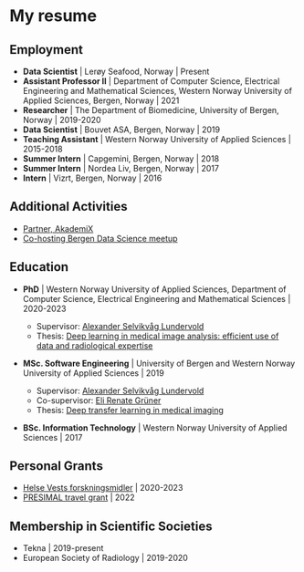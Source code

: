 ---
---
# My resume

## Employment

- **Data Scientist** | Lerøy Seafood, Norway | Present
- **Assistant Professor II** | Department of Computer Science, Electrical Engineering and Mathematical Sciences, Western Norway University of Applied Sciences, Bergen, Norway | 2021
- **Researcher** | The Department of Biomedicine, University of Bergen, Norway | 2019-2020
- **Data Scientist** | Bouvet ASA, Bergen, Norway | 2019
- **Teaching Assistant** | Western Norway University of Applied Sciences | 2015-2018
- **Summer Intern** | Capgemini, Bergen, Norway | 2018
- **Summer Intern** | Nordea Liv, Bergen, Norway | 2017
- **Intern** | Vizrt, Bergen, Norway | 2016

## Additional Activities

- [Partner, AkademiX](https://akademix.no/)
- [Co-hosting Bergen Data Science meetup](https://www.meetup.com/bergen-data-science-meetup/)

## Education

- **PhD** | Western Norway University of Applied Sciences, Department of Computer Science, Electrical Engineering and Mathematical Sciences | 2020-2023
  - Supervisor: [Alexander Selvikvåg Lundervold](https://alexander.lundervold.com/)
  - Thesis: [Deep learning in medical image analysis: efficient use of data and radiological expertise](https://hvlopen.brage.unit.no/hvlopen-xmlui/handle/11250/3090119)

- **MSc. Software Engineering** | University of Bergen and Western Norway University of Applied Sciences | 2019
  - Supervisor: [Alexander Selvikvåg Lundervold](https://alexander.lundervold.com/)
  - Co-supervisor: [Eli Renate Grüner](https://www.uib.no/personer/Eli.Renate.Gruner)
  - Thesis: [Deep transfer learning in medical imaging](http://bora.uib.no/bitstream/handle/1956/20849/Deep_transfer_learning_in_medical_imaging.pdf)

- **BSc. Information Technology** | Western Norway University of Applied Sciences | 2017

## Personal Grants

- [Helse Vests forskningsmidler](https://helse-vest.no/nyheiter/nyheiter-2019/tildeling-av-helse-vests-forskingsmidlar-2020) | 2020-2023
- [PRESIMAL travel grant](https://mmiv.no/presimal/) | 2022

## Membership in Scientific Societies

- Tekna | 2019-present
- European Society of Radiology | 2019-2020
